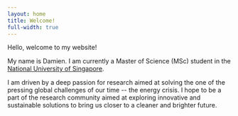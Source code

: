 ```yaml
---
layout: home
title: Welcome!
full-width: true
---
```


Hello, welcome to my website!

My name is Damien.
I am currently a Master of Science (MSc) student in the [National University of Singapore](https://nus.edu.sg/).

I am driven by a deep passion for research aimed at solving the one of the pressing global challenges of our time -- the energy crisis. I hope to be a part of the research community aimed at exploring innovative and sustainable solutions to bring us closer to a cleaner and brighter future.
